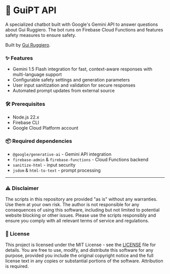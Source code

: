 # 🧠 GuiPT API

A specialized chatbot built with Google's Gemini API to answer questions about Gui Ruggiero. The bot runs on Firebase Cloud Functions and features safety measures to ensure safety.

Built by [Gui Ruggiero](https://guiruggiero.com/?utm_source=github&utm_medium=guipt).

### ✨ Features

- Gemini 1.5 Flash integration for fast, context-aware responses with multi-language support
- Configurable safety settings and generation parameters
- User input sanitization and validation for secure responses
- Automated prompt updates from external source

### 🛠️ Prerequisites

- Node.js 22.x
- Firebase CLI
- Google Cloud Platform account

### 📦 Required dependencies

- `@google/generative-ai` - Gemini API integration
- `firebase-admin` & `firebase-functions` - Cloud Functions backend
- `sanitize-html` - input security
- `jsdom` & `html-to-text` - prompt processing

---

### ⚠️ Disclaimer

The scripts in this repository are provided "as is" without any warranties. Use them at your own risk. The author is not responsible for any consequences of using this software, including but not limited to potential website blocking or other issues. Please use the scripts responsibly and ensure you comply with all relevant terms of service and regulations.

### 📄 License

This project is licensed under the MIT License - see the [LICENSE](LICENSE) file for details. You are free to use, modify, and distribute this software for any purpose, provided you include the original copyright notice and the full license text in any copies or substantial portions of the software. Attribution is required.